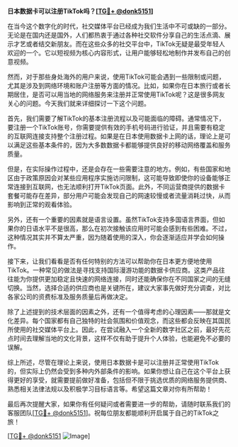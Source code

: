 **日本数据卡可以注册TikTok吗？[[TG💪+ @donk5151](https://t.me/s/donk5151)]**

在当今这个数字化的时代，社交媒体平台已经成为我们生活中不可或缺的一部分。无论是在国内还是国外，人们都热衷于通过各种社交软件分享自己的生活点滴、展示才艺或者结交新朋友。而在这些众多的社交平台中，TikTok无疑是最受年轻人欢迎的一个。它以短视频为核心内容形式，让用户能够轻松地制作并发布自己的创意视频。

然而，对于那些身处海外的用户来说，使用TikTok可能会遇到一些限制或问题，尤其是涉及到网络环境和账户注册等方面的情况。比如，如果你在日本旅行或者长期居住，是否可以用当地的网络服务来注册并正常使用TikTok呢？这是很多网友关心的问题。今天我们就来详细探讨一下这个问题。

首先，我们需要了解TikTok的基本注册流程以及可能面临的障碍。通常情况下，要注册一个TikTok账号，你需要提供有效的手机号码进行验证，并且需要有稳定的互联网连接支持整个注册过程。如果是在日本使用数据卡上网的话，理论上是可以满足这些基本条件的，因为大多数数据卡都能够提供良好的移动网络覆盖和服务质量。

但是，在实际操作过程中，还是会存在一些需要注意的地方。例如，有些国家和地区由于政策原因会对某些应用程序实施访问限制，这可能导致即使你的设备能够正常连接到互联网，也无法顺利打开TikTok页面。此外，不同运营商提供的数据卡套餐可能存在差异，部分用户可能会发现自己的网速较慢或者流量消耗过快，从而影响到正常的观看体验。

另外，还有一个重要的因素就是语言设置。虽然TikTok支持多国语言界面，但如果你的日语水平不是很高，那么在初次接触该应用时可能会感到有些困难。不过，这种情况其实并不算太严重，因为随着使用的深入，你会逐渐适应并学会如何操作。

接下来，让我们看看是否有任何特别的方法可以帮助你在日本更方便地使用TikTok。一种常见的做法是寻找支持国际漫游功能的数据卡供应商。这类产品往往能为你提供更加稳定且快速的网络连接，同时还能确保你在不同国家之间的无缝切换。当然，选择合适的供应商也是关键所在，建议大家事先做好充分调查，对比各家公司的资费标准及服务质量后再做决定。

除了上述提到的技术层面的因素之外，还有一个值得考虑的心理因素——那就是文化差异。每个国家都有自己独特的社会氛围和价值观念，而这些都会反映在其国民所使用的社交媒体平台上。因此，在尝试融入一个全新的数字社区之前，最好先花点时间去理解当地的文化背景，这样不仅有助于提升个人体验，也能避免不必要的误解。

综上所述，尽管在理论上来说，使用日本数据卡是可以注册并正常使用TikTok的，但实际上仍然会受到多种内外部条件的影响。如果你想让自己在这个平台上获得更好的享受，就需要提前做好准备，包括但不限于挑选优质的网络服务提供商、熟悉相关法律法规以及积极学习目标语言等。希望这篇文章对你有所帮助！

最后再次提醒大家，如果你有任何疑问或者需要进一步的帮助，请随时联系我们的客服团队[[TG💪+ @donk5151](https://t.me/s/donk5151)]。祝每位朋友都能顺利开启属于自己的TikTok之旅！

[[TG💪+ @donk5151](https://t.me/s/donk5151) ![Image](https://i.postimg.cc/rwNCRYN7/Snipaste-2025-04-30-17-27-05.png)]